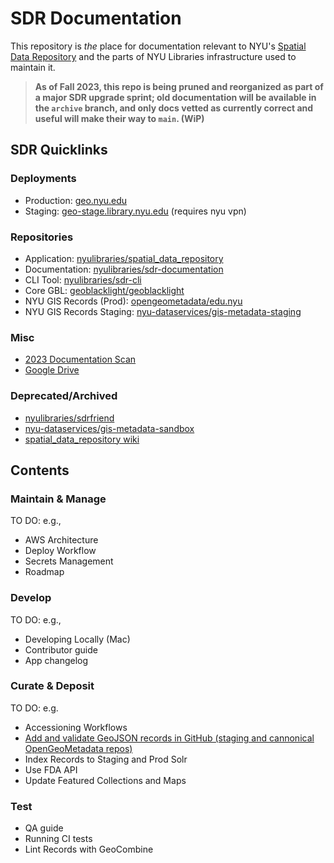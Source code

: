 # SDR Documentation

This repository is *the* place for documentation relevant to NYU's [Spatial Data Repository](https://geo.nyu.edu) and the parts of NYU Libraries infrastructure used to maintain it.

> **As of Fall 2023, this repo is being pruned and reorganized as part of a major SDR upgrade sprint; old documentation will be available in the `archive` branch, and only docs vetted as currently correct and useful will make their way to `main`. (WiP)**

## SDR Quicklinks

### Deployments
- Production: [geo.nyu.edu](https://geo.nyu.edu)
- Staging: [geo-stage.library.nyu.edu](https://geo-stage.library.nyu.edu/) (requires nyu vpn)

### Repositories
- Application: [nyulibraries/spatial_data_repository](https://github.com/nyulibraries/spatial_data_repository)
- Documentation: [nyulibraries/sdr-documentation](https://github.com/nyulibraries/sdr-documentation)
- CLI Tool: [nyulibraries/sdr-cli](https://github.com/nyulibraries/sdr-cli)
- Core GBL: [geoblacklight/geoblacklight](https://github.com/geoblacklight/geoblacklight)
- NYU GIS Records (Prod): [opengeometadata/edu.nyu](https://github.com/opengeometadata/edu.nyu)
- NYU GIS Records Staging: [nyu-dataservices/gis-metadata-staging](https://github.com/nyu-dataservices/gis-metadata-staging)

### Misc
- [2023 Documentation Scan](https://docs.google.com/spreadsheets/d/1cEoenvQXXhaA6mCGs4gtJlEN_AasXOArnFJa-561Kq0)
- [Google Drive](https://drive.google.com/drive/folders/0B1StS1CI0jNRfmRkZ1BHbXRUdkJlemFoeUNsRDdxOUxUdVotTWpqdmJfRFFSei1DTUc0cUE)

### Deprecated/Archived
- [nyulibraries/sdrfriend](https://github.com/nyulibraries/sdrfriend)
- [nyu-dataservices/gis-metadata-sandbox](https://github.com/nyu-dataservices/gis-metadata-sandbox)
- [spatial_data_repository wiki](https://github.com/NYULibraries/spatial_data_repository/wiki)


## Contents

### Maintain & Manage
TO DO: e.g., 
- AWS Architecture
- Deploy Workflow
- Secrets Management
- Roadmap

### Develop
TO DO: e.g.,
- Developing Locally (Mac)
- Contributor guide
- App changelog

### Curate & Deposit
TO DO: e.g.
- Accessioning Workflows
- [Add and validate GeoJSON records in GitHub (staging and cannonical OpenGeoMetadata repos)](curate/add-json-records.md)
- Index Records to Staging and Prod Solr
- Use FDA API
- Update Featured Collections and Maps

### Test
- QA guide
- Running CI tests
- Lint Records with GeoCombine


